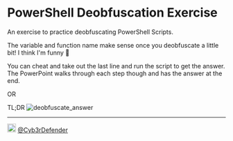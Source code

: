 # PowerShell Deobfuscation Exercise
An exercise to practice deobfuscating PowerShell Scripts.  
  
The variable and function name make sense once you deobfuscate a little bit! I think I'm funny 🤣  
  
You can cheat and take out the last line and run the script to get the answer. The PowerPoint walks through each step though and has the answer at the end.  
  
OR  
  
TL;DR
![deobfuscate_answer](https://user-images.githubusercontent.com/22669390/215233904-975bc64e-9aeb-45fa-9a86-f435a58ac4cf.gif)  
  
  
----  
<img src="https://cdn.cdnlogo.com/logos/t/48/twitter.png" width="20px"> [@Cyb3rDefender](https://twitter.com/Cyb3rDefender)
